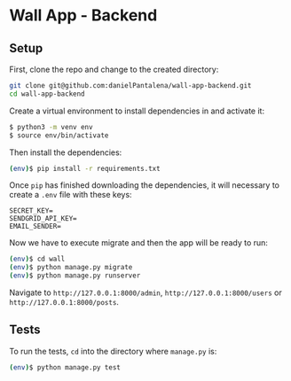 # Wall App - Backend

## Setup

First, clone the repo and change to the created directory:

```bash
git clone git@github.com:danielPantalena/wall-app-backend.git
cd wall-app-backend
```
Create a virtual environment to install dependencies in and activate it:
```bash
$ python3 -m venv env
$ source env/bin/activate
```
Then install the dependencies:
```bash
(env)$ pip install -r requirements.txt
```
Once `pip` has finished downloading the dependencies, it will necessary to create a `.env` file with these keys:
```env
SECRET_KEY=
SENDGRID_API_KEY=
EMAIL_SENDER=
```
Now we have to execute migrate and then the app will be ready to run:
```sh
(env)$ cd wall
(env)$ python manage.py migrate
(env)$ python manage.py runserver
```

Navigate to `http://127.0.0.1:8000/admin`, `http://127.0.0.1:8000/users` or `http://127.0.0.1:8000/posts`.

## Tests

To run the tests, `cd` into the directory where `manage.py` is:
```sh
(env)$ python manage.py test
```
